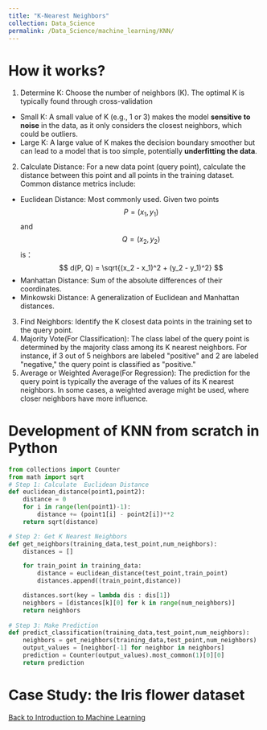 ```yaml
---
title: "K-Nearest Neighbors"
collection: Data_Science
permalink: /Data_Science/machine_learning/KNN/
---
```



# How it works?

1. Determine K: Choose the number of neighbors (K). The optimal K is typically found through cross-validation
- Small K: A small value of K (e.g., 1 or 3) makes the model **sensitive to noise** in the data, as it only considers the closest neighbors, which could be outliers.
- Large K: A large value of K makes the decision boundary smoother but can lead to a model that is too simple, potentially **underfitting the data**.
2. Calculate Distance: For a new data point (query point), calculate the distance between this point and all points in the training dataset. Common distance metrics include:
- Euclidean Distance: Most commonly used. Given two points $$P = (x_1, y_1)$$ and $$Q = (x_2, y_2)$$ is：
$$
d(P, Q) = \sqrt{(x_2 - x_1)^2 + (y_2 - y_1)^2}
$$
- Manhattan Distance: Sum of the absolute differences of their coordinates.
- Minkowski Distance: A generalization of Euclidean and Manhattan distances.
3. Find Neighbors: Identify the K closest data points in the training set to the query point.
4. Majority Vote(For Classification): The class label of the query point is determined by the majority class among its K nearest neighbors. For instance, if 3 out of 5 neighbors are labeled "positive" and 2 are labeled "negative," the query point is classified as "positive." 
5. Average or Weighted Average(For Regression): The prediction for the query point is typically the average of the values of its K nearest neighbors. In some cases, a weighted average might be used, where closer neighbors have more influence.

# Development of KNN from scratch in Python
```python
from collections import Counter
from math import sqrt
# Step 1: Calculate  Euclidean Distance
def euclidean_distance(point1,point2):
    distance = 0
    for i in range(len(point1)-1):
        distance += (point1[i] - point2[i])**2
    return sqrt(distance)

# Step 2: Get K Nearest Neighbors
def get_neighbors(training_data,test_point,num_neighbors):
    distances = []

    for train_point in training_data:
        distance = euclidean_distance(test_point,train_point)
        distances.append((train_point,distance))

    distances.sort(key = lambda dis : dis[1])
    neighbors = [distances[k][0] for k in range(num_neighbors)]
    return neighbors
    
# Step 3: Make Prediction
def predict_classification(training_data,test_point,num_neighbors):
    neighbors = get_neighbors(training_data,test_point,num_neighbors)
    output_values = [neighbor[-1] for neighbor in neighbors]
    prediction = Counter(output_values).most_common(1)[0][0]
    return prediction
```
#

# Case Study: the Iris flower dataset


[Back to Introduction to Machine Learning](machine_learning.md)
